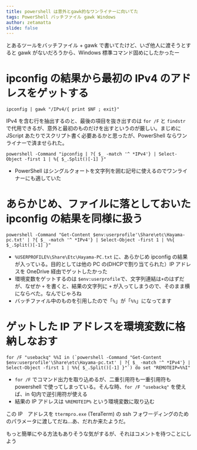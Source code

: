 ```yaml
---
title: powershell は意外とgawk的なワンライナーに向いてた
tags: PowerShell バッチファイル gawk Windows
author: zetamatta
slide: false
---
```

とあるツールをバッチファイル + gawk で書いてたけど、いざ他人に渡そうとすると gawk がないだろうから、Windows 標準コマンド固めにしたかったー

# ipconfig の結果から最初の IPv4 のアドレスをゲットする

```
ipconfig | gawk "/IPv4/{ print $NF ; exit}"
```

IPv4 を含む行を抽出するのと、最後の項目を抜き出すのは `for /F` と `findstr` で代用できるが、意外と最初のものだけを出すというのが厳しい。まじめに JScript あたりでスクリプト書く必要あるかと思ったが、PowerShell ならワンライナーで済ませられた。

```
powershell -Command "ipconfig | ?{ $_ -match '^ *IPv4'} | Select-Object -first 1 | %{ $_.Split()[-1] }"
```

* PowerShell はシングルクォートを文字列を囲む記号に使えるのでワンライナーにも適していた

# あらかじめ、ファイルに落としておいた ipconfig の結果を同様に扱う

```
powershell -Command "Get-Content $env:userprofile'\Share\etc\Hayama-pc.txt' | ?{ $_ -match '^ *IPv4'} | Select-Object -first 1 | %%{ $_.Split()[-1] }"
```

* `%USERPROFILE%\Share\Etc\Hayama-PC.txt` に、あらかじめ ipconfig の結果が入っている。目的としては他の PC の(DHCPで割り当てられた）IP アドレスを OneDrive 経由でゲットしたかった
* 環境変数をゲットするのは `$env:userprofile`で、文字列連結は`+`のはずだが、なぜか `+` を書くと、結果の文字列に `+` が入ってしまうので、そのまま横にならべた。なんでじゃろね
* バッチファイル中のものを引用したので「`%`」が「`%%`」になってます

# ゲットした IP アドレスを環境変数に格納しなおす

```
for /F "usebackq" %%I in (`powershell -Command "Get-Content $env:userprofile'\Share\etc\Hayama-pc.txt' | ?{ $_ -match '^ *IPv4'} | Select-Object -first 1 | %%{ $_.Split()[-1] }"`) do set "REMOTEIP=%%I"
```

* `for /F` でコマンド出力を取り込めるが、二重引用符も一重引用符も powershell で使ってしまっている。そんな時、`for /F "usebackq"` を使えば、in 句内で逆引用符が使える
* 結果の IP アドレスは `%REMOTEIP%` という環境変数に取り込む

この IP　アドレスを `ttermpro.exe` (TeraTerm) の ssh フォワーディングのためのパラメータに渡してだね…あ、だれか来たようだ。

もっと簡単にやる方法もありそうな気がするが、それはコメントを待つことにしよう







